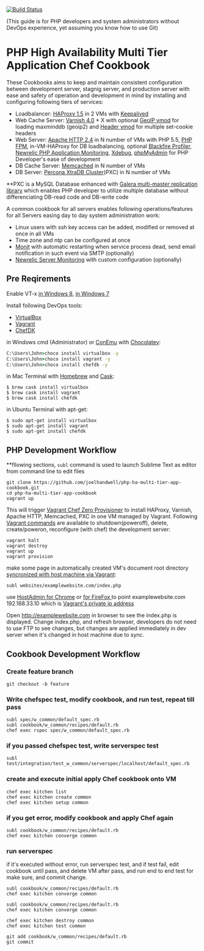 [![Build Status](https://travis-ci.org/joelhandwell/php-ha-multi-tier-app-cookbook.svg?branch=travis)](https://travis-ci.org/joelhandwell/php-ha-multi-tier-app-cookbook)

(This guide is for PHP developers and system administrators without DevOps experience, yet assuming you know how to use Git)

# PHP High Availability Multi Tier Application Chef Cookbook

These Cookbooks aims to keep and maintain consistent configuration between development server, stagnig server, and production server with ease and safety of operation and development in mind by installing and configuring following tiers of services:

- Loadbalancer: [HAProxy 1.5](http://www.haproxy.org/) in 2 VMs with [Keepalived](http://keepalived.org/)
- Web Cache Server: [Varnish 4.0](https://www.varnish-cache.org/) * X with optional [GeoIP vmod](https://github.com/simonvik/libvmod_maxminddb) for loading maxminddb (geoip2) and [Header vmod](https://github.com/varnish/libvmod-header) for multiple set-cookie headers
- Web Server: [Apache HTTP 2.4](httpd.apache.org/) in N number of VMs with PHP 5.5, [PHP FPM](http://php-fpm.org/), in-VM-HAProxy for DB loadbalancing, optional [Blackfire Profiler](https://blackfire.io/), [Newrelic PHP Application Monitoring](http://newrelic.com/php), [Xdebug](http://xdebug.org/), [phpMyAdmin](http://www.phpmyadmin.net/home_page/index.php) for PHP Developer's ease of development
- DB Cache Server: [Memcached](http://memcached.org/) in N number of VMs
- DB Server: [Percona XtraDB Cluster](https://www.percona.com/software/percona-xtradb-cluster)(PXC) in N number of VMs

**PXC is a MySQL Database enhanced with [Galera multi-master replication library](https://github.com/codership/galera) which enables PHP developer to utilize multiple database without differenciating DB-read code and DB-write code

A common cookbook for all servers enables following operations/features for all Servers easing day to day system administration work:
- Linux users with ssh key access can be added, modified or removed at once in all VMs
- Time zone and ntp can be configured at once
- [Monit](https://mmonit.com/monit/) with automatic restarting when service process dead, send email notification in such event via SMTP (optionally)
- [Newrelic Server Monitoring](http://newrelic.com/server-monitoring) with custom configuration (optionally)

## Pre Reqirements
Enable VT-x [in Windows 8](http://www.howtogeek.com/213795/how-to-enable-intel-vt-x-in-your-computers-bios-or-uefi-firmware/), [in Windows 7](http://www.sysprobs.com/disable-enable-virtualization-technology-bios)

Install following DevOps tools:
- [VirtualBox](http://www.oracle.com/technetwork/server-storage/virtualbox/downloads/index.html)
- [Vagrant](https://www.vagrantup.com/downloads.html)
- [ChefDK](https://downloads.chef.io/chef-dk/)

in Windows cmd (Administrator) or [ConEmu](https://chocolatey.org/packages/ConEmu) with [Chocolatey](https://chocolatey.org/):
```cmd
C:\Users\John>choco install virtualbox -y
C:\Users\John>choco install vagrant -y
C:\Users\John>choco install chefdk -y
```

in Mac Terminal with [Homebrew](http://brew.sh/) and [Cask](http://caskroom.io/):
```shell
$ brew cask install virtualbox
$ brew cask install vagrant
$ brew cask install chefdk
```

in Ubuntu Terminal with apt-get:
```shell
$ sudo apt-get install virtualbox
$ sudo apt-get install vagrant
$ sudo apt-get install chefdk
```

## PHP Development Workflow
**fllowing sections, ```subl``` command is used to launch Sublime Text as editor from command line to edit files

```shell
git clone https://github.com/joelhandwell/php-ha-multi-tier-app-cookbook.git
cd php-ha-multi-tier-app-cookbook
vagrant up
```

This will trigger [Vagrant Chef Zero Provisioner](http://docs.vagrantup.com/v2/provisioning/chef_zero.html) to install HAProxy, Varnish, Apache HTTP, Memcached, PXC in one VM managed by Vagrant. Following [Vagrant commands](http://docs.vagrantup.com/v2/cli/) are available to shutdown(poweroff), delete, create/poweron, reconfigure (with chef) the development server:
```shell
vagrant halt
vagrant destroy
vagrant up
vagrant provision
```

make some page in automatically created VM's document root directory [syncronized with host machine via Vagrant](http://docs.vagrantup.com/v2/synced-folders/):
```shell
subl websites/examplewebsite.com/index.php
```
use [HostAdmin for Chrome](https://chrome.google.com/webstore/detail/hostadmin-app/mfoaclfeiefiehgaojbmncmefhdnikeg?hl=en-US) or [for FireFox ](https://addons.mozilla.org/en-us/firefox/addon/hostadmin/) to point examplewebsite.com 192.168.33.10 which is [Vagrant's private ip address](http://docs.vagrantup.com/v2/networking/private_network.html)

Open http://examplewebsite.com in browser to see the index.php is displayed. Change index.php, and refresh browser, developers do not need to use FTP to see changes, but changes are applied immediately in dev server when it's changed in host machine due to sync.

## Cookbook Development Workflow

### Create feature branch
```shell
git checkout -b feature
```
### Write chefspec test, modify cookbook, and run test, repeat till pass
```shell
subl spec/w_common/default_spec.rb
subl cookbook/w_common/recipes/default.rb
chef exec rspec spec/w_common/default_spec.rb
```
### if you passed chefspec test, write serverspec test
```shell
subl test/integration/test_w_common/serverspec/localhost/default_spec.rb
```

### create and execute initial apply Chef cookbook onto VM
```shell
chef exec kitchen list
chef exec kitchen create common
chef exec kitchen setup common
```

### if you get error, modify cookbook and apply Chef again

```shell
subl cookbook/w_common/recipes/default.rb
chef exec kitchen converge common
```

### run serverspec
if it's executed without error, run serverspec test, and if test fail, edit cookbook until pass, and delete VM after pass, and run end to end test for make sure, and commit change.

```shell
subl cookbook/w_common/recipes/default.rb
chef exec kitchen converge common

subl cookbook/w_common/recipes/default.rb
chef exec kitchen converge common

chef exec kitchen destroy common
chef exec kitchen test common

git add cookbook/w_common/recipes/default.rb
git commit
```
